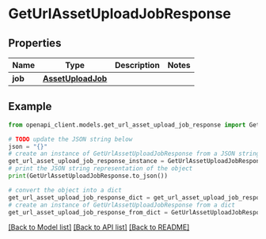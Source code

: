 # GetUrlAssetUploadJobResponse


## Properties

Name | Type | Description | Notes
------------ | ------------- | ------------- | -------------
**job** | [**AssetUploadJob**](AssetUploadJob.md) |  | 

## Example

```python
from openapi_client.models.get_url_asset_upload_job_response import GetUrlAssetUploadJobResponse

# TODO update the JSON string below
json = "{}"
# create an instance of GetUrlAssetUploadJobResponse from a JSON string
get_url_asset_upload_job_response_instance = GetUrlAssetUploadJobResponse.from_json(json)
# print the JSON string representation of the object
print(GetUrlAssetUploadJobResponse.to_json())

# convert the object into a dict
get_url_asset_upload_job_response_dict = get_url_asset_upload_job_response_instance.to_dict()
# create an instance of GetUrlAssetUploadJobResponse from a dict
get_url_asset_upload_job_response_from_dict = GetUrlAssetUploadJobResponse.from_dict(get_url_asset_upload_job_response_dict)
```
[[Back to Model list]](../README.md#documentation-for-models) [[Back to API list]](../README.md#documentation-for-api-endpoints) [[Back to README]](../README.md)


